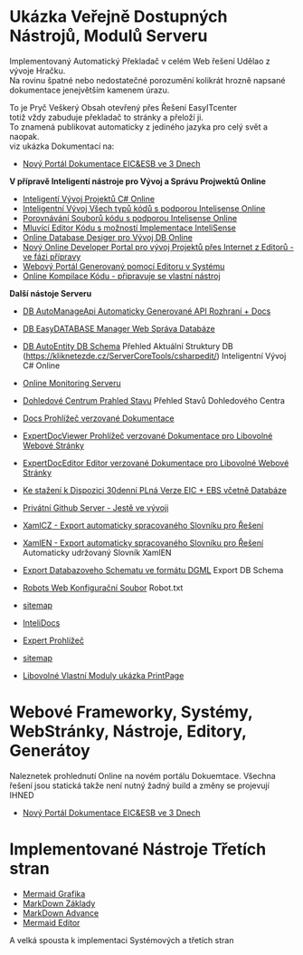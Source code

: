 ﻿

# Ukázka Veřejně Dostupných Nástrojů, Modulů Serveru    
Implementovaný Automatický Překladač v celém Web řešení Udělao z vývoje Hračku.   
Na rovinu špatné nebo nedostatečné porozumění kolikrát hrozně napsané dokumentace jenejvětším kamenem úrazu.  

To je Pryč Veškerý Obsah otevřený přes Řešení EasyITcenter   
totiž vždy zabuduje překladač to stránky a přeloží ji.    
To znamená publikovat automaticky z jediného jazyka pro celý svět a naopak.  
viz ukázka Dokumentací na:   
* [Nový Portál Dokumentace EIC&ESB ve 3 Dnech](https://kliknetezde.cz/EIC&ESBdocs/CodeDocs)   


**V přípravě Inteligentí nástroje pro Vývoj a Správu Projwektů Online**   
* [Inteligentí Vývoj Projektů C# Online](https://kliknetezde.cz/ServerCoreTools/csharpedit/)    
* [Inteligentní Vývoj Všech typů kódů s podporou Intelisense Online](https://KlikneteZde.Cz/ServerCoreTools/monaco)  
* [Porovnávání Souborů kódu s podporou Intelisense Online](https://KlikneteZde.Cz/ServerCoreTools/monaco/indexdiff.html)  
* [Mluvící Editor Kódu s možností Implementace InteliSense](https://KlikneteZde.Cz/ServerCoreTools/monacospeech/)  
* [Online Database Desiger pro Vývoj DB Online](https://KlikneteZde.Cz/ServerCoreTools/sqldesigner/)  
* [Nový Online Developer Portal pro vývoj Projektů přes Internet z Editorů - ve fázi přípravy](https://KlikneteZde.Cz/server-provider/DeveloperBoard/Ideas/Template)  
* [Webový Portál Generovaný pomocí Editoru v Systému](https://KlikneteZde.Cz/server-provider/DeveloperBoard/Ideas/Template)  
* [Online Kompilace Kódu - připravuje se vlastní nástroj](https://KlikneteZde.Cz/ServerCoreTools/ExternalServices/csharponline.html)  

**Další nástoje Serveru**   
* [DB AutoManageApi Automaticky Generované API Rozhraní + Docs](https://KlikneteZde.Cz/AdminApiDocs) 
* [DB EasyDATABASE Manager Web Správa Databáze](https://KlikneteZde.Cz/EasyData)
* [DB AutoEntity DB Schema](https://kliknetezde.cz/DBEntitySchema) Přehled Aktuální Struktury DB
(https://kliknetezde.cz/ServerCoreTools/csharpedit/) Inteligentní Vývoj C# Online

* [Online Monitoring Serveru](https://KlikneteZde.Cz/ServerCoreTools/wsservermonitor.html)  
* [Dohledové Centrum Prahled Stavu](/ServerHealthService) Přehled Stavů Dohledového Centra
* [Docs Prohlížeč verzované Dokumentace](https://kliknetezde.cz/Docs)
* [ExpertDocViewer Prohlížeč verzované Dokumentace pro Libovolné Webové Stránky](https://kliknetezde.cz/server-doc/expertdoc-viewer/)
* [ExpertDocEditor Editor verzované Dokumentace pro Libovolné Webové Stránky](https://kliknetezde.cz/server-doc/expertdoc-editor/)
* [Ke stažení k Dispozici 30denní PLná Verze EIC + EBS včetně Databáze ](https://kliknetezde.cz/Downloads)
* [Privátní Github Server - Jestě ve vývoji ](https://kliknetezde.cz/Github)
* [XamlCZ - Export automaticky spracovaného Slovníku pro Řešení](https://kliknetezde.cz/ServerCoreExport/XamlCz)
* [XamlEN - Export automaticky spracovaného Slovníku pro Řešení](https://kliknetezde.cz/ServerCoreExport/XamlEn) Automaticky udržovaný Slovník XamlEN
* [Export Databazoveho Schematu ve formátu DGML](https://kliknetezde.cz/ServerDbDgmlSchema/dgml) Export DB Schema
* [Robots Web Konfigurační Soubor](https://kliknetezde.cz/robots.txt) Robot.txt
* [sitemap](https://kliknetezde.cz/sitemap.xml/webpages) 
* [InteliDocs](https://kliknetezde.cz/server-doc/md-book/book/) 
* [Expert Prohlížeč](https://kliknetezde.cz/server-doc/expertdoc-viewer/) 
* [sitemap](https://kliknetezde.cz/sitemap.xml) 
* [Libovolné Vlastní Moduly ukázka PrintPage](https://KlikneteZde.Cz/PrintPageModuleList)


# Webové Frameworky, Systémy, WebStránky, Nástroje, Editory, Generátoy
Naleznetek prohlednutí Online na novém portálu Dokuemtace.
Všechna řešení jsou statická takže není nutný žadný build a změny se projevují IHNED
* [Nový Portál Dokumentace EIC&ESB ve 3 Dnech](https://kliknetezde.cz/EIC&ESBdocs/CodeDocs)  


# **Implementované Nástroje Třetích stran**   

* [Mermaid Grafika](https://mermaid.js.org/intro/) 
* [MarkDown Základy](https://www.markdownguide.org/basic-syntax/) 
* [MarkDown Advance](https://www.markdownguide.org/extended-syntax/) 
* [Mermaid Editor](https://mermaid.live/) 

A velká spousta k implementaci Systémových a třetích stran   

